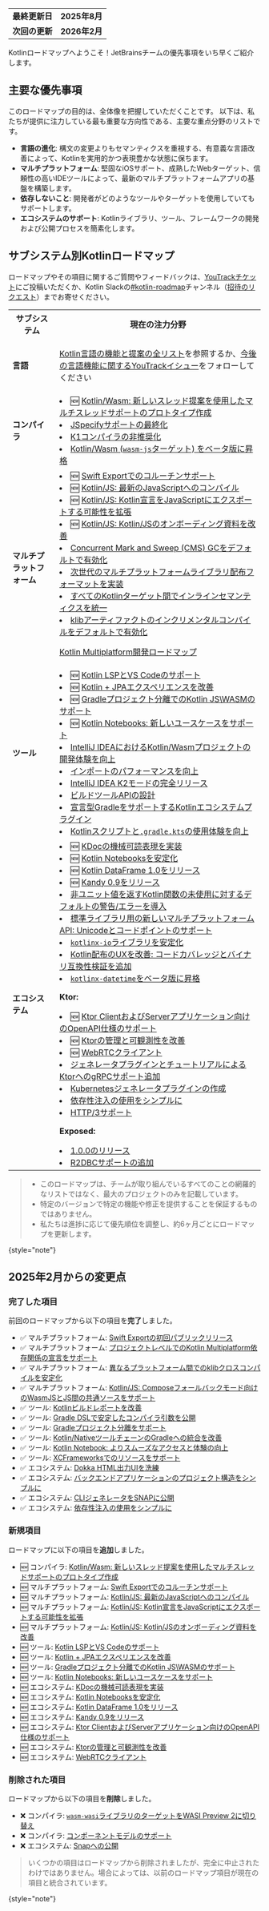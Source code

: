 [//]: # (title: Kotlinロードマップ)

<table>
    <tr>
        <td><strong>最終更新日</strong></td>
        <td><strong>2025年8月</strong></td>
    </tr>
    <tr>
        <td><strong>次回の更新</strong></td>
        <td><strong>2026年2月</strong></td>
    </tr>
</table>

Kotlinロードマップへようこそ！JetBrainsチームの優先事項をいち早くご紹介します。

## 主要な優先事項

このロードマップの目的は、全体像を把握していただくことです。
以下は、私たちが提供に注力している最も重要な方向性である、主要な重点分野のリストです。

*   **言語の進化**: 構文の変更よりもセマンティクスを重視する、有意義な言語改善によって、Kotlinを実用的かつ表現豊かな状態に保ちます。
*   **マルチプラットフォーム**: 堅固なiOSサポート、成熟したWebターゲット、信頼性の高いIDEツールによって、最新のマルチプラットフォームアプリの基盤を構築します。
*   **依存しないこと**: 開発者がどのようなツールやターゲットを使用していてもサポートします。
*   **エコシステムのサポート**: Kotlinライブラリ、ツール、フレームワークの開発および公開プロセスを簡素化します。

## サブシステム別Kotlinロードマップ

<!-- To view the biggest projects we're working on, see the [Roadmap details](#roadmap-details) table. -->

ロードマップやその項目に関するご質問やフィードバックは、[YouTrackチケット](https://youtrack.jetbrains.com/issues?q=project:%20KT,%20KTIJ%20tag:%20%7BRoadmap%20Item%7D%20%23Unresolved%20)にご投稿いただくか、Kotlin Slackの[#kotlin-roadmap](https://kotlinlang.slack.com/archives/C01AAJSG3V4)チャンネル（[招待のリクエスト](https://surveys.jetbrains.com/s3/kotlin-slack-sign-up)）までお寄せください。

<!-- ### YouTrack board
Visit the [roadmap board in our issue tracker YouTrack](https://youtrack.jetbrains.com/agiles/153-1251/current) ![YouTrack](youtrack-logo.png){width=30}{type="joined"}
-->

<table>
    <tr>
        <th>サブシステム</th>
        <th>現在の注力分野</th>
    </tr>
    <tr id="language">
        <td><strong>言語</strong></td>
        <td>
            <p><a href="kotlin-language-features-and-proposals.md">Kotlin言語の機能と提案の全リスト</a>を参照するか、<a href="https://youtrack.jetbrains.com/issue/KT-54620">今後の言語機能に関するYouTrackイシュー</a>をフォローしてください</p>
        </td>
    </tr>
    <tr id="compiler">
        <td><strong>コンパイラ</strong></td>
        <td>
            <list>
                <li>🆕 <a href="https://youtrack.jetbrains.com/issue/KT-80304">Kotlin/Wasm: 新しいスレッド提案を使用したマルチスレッドサポートのプロトタイプ作成</a></li>
                <li><a href="https://youtrack.jetbrains.com/issue/KT-75371">JSpecifyサポートの最終化</a></li>
                <li><a href="https://youtrack.jetbrains.com/issue/KT-75372">K1コンパイラの非推奨化</a></li>
                <li><a href="https://youtrack.jetbrains.com/issue/KT-75370">Kotlin/Wasm (<code>wasm-js</code>ターゲット) をベータ版に昇格</a></li>
            </list>
        </td>
    </tr>
    <tr id="multiplatform">
        <td><strong>マルチプラットフォーム</strong></td>
        <td>
            <list>
                <li>🆕 <a href="https://youtrack.jetbrains.com/issue/KT-80305">Swift Exportでのコルーチンサポート</a></li>
                <li>🆕 <a href="https://youtrack.jetbrains.com/issue/KT-80308">Kotlin/JS: 最新のJavaScriptへのコンパイル</a></li> 
                <li>🆕 <a href="https://youtrack.jetbrains.com/issue/KT-80310">Kotlin/JS: Kotlin宣言をJavaScriptにエクスポートする可能性を拡張</a></li>
                <li>🆕 <a href="https://youtrack.jetbrains.com/issue/KT-80307">Kotlin/JS: Kotlin/JSのオンボーディング資料を改善</a></li> 
                <li><a href="https://youtrack.jetbrains.com/issue/KT-71278">Concurrent Mark and Sweep (CMS) GCをデフォルトで有効化</a></li>
                <li><a href="https://youtrack.jetbrains.com/issue/KT-68323">次世代のマルチプラットフォームライブラリ配布フォーマットを実装</a></li>
                <li><a href="https://youtrack.jetbrains.com/issue/KT-64570" target="_blank">すべてのKotlinターゲット間でインラインセマンティクスを統一</a></li>
                <li><a href="https://youtrack.jetbrains.com/issue/KT-71279" target="_blank">klibアーティファクトのインクリメンタルコンパイルをデフォルトで有効化</a></li>
            </list>
            <tip><p><a href="https://jb.gg/kmp-roadmap-2025" target="_blank">Kotlin Multiplatform開発ロードマップ</a></p></tip>
         </td>
    </tr>
    <tr id="tooling">
        <td><strong>ツール</strong></td>
        <td>
            <list>
                <li>🆕 <a href="https://youtrack.jetbrains.com/issue/KT-80322" target="_blank">Kotlin LSPとVS Codeのサポート</a></li>
                <li>🆕 <a href="https://youtrack.jetbrains.com/issue/KTIJ-35208" target="_blank">Kotlin + JPAエクスペリエンスを改善</a></li>
                <li>🆕 <a href="https://youtrack.jetbrains.com/issue/KT-80311" target="_blank">Gradleプロジェクト分離でのKotlin JS\WASMのサポート</a></li>
                <li>🆕 <a href="https://youtrack.jetbrains.com/issue/KTNB-1133" target="_blank">Kotlin Notebooks: 新しいユースケースをサポート</a></li>
                <li><a href="https://youtrack.jetbrains.com/issue/KT-75374" target="_blank">IntelliJ IDEAにおけるKotlin/Wasmプロジェクトの開発体験を向上</a></li>
                <li><a href="https://youtrack.jetbrains.com/issue/KT-75376" target="_blank">インポートのパフォーマンスを向上</a></li>
                <li><a href="https://youtrack.jetbrains.com/issue/KTIJ-31316" target="_blank">IntelliJ IDEA K2モードの完全リリース</a></li>
                <li><a href="https://youtrack.jetbrains.com/issue/KT-76255" target="_blank">ビルドツールAPIの設計</a></li>
                <li><a href="https://youtrack.jetbrains.com/issue/KT-71292" target="_blank">宣言型GradleをサポートするKotlinエコシステムプラグイン</a></li>
                <li><a href="https://youtrack.jetbrains.com/issue/KT-49511" target="_blank">Kotlinスクリプトと<code>.gradle.kts</code>の使用体験を向上</a></li>
            </list>
         </td>
    </tr>
    <tr id="ecosystem">
        <td><strong>エコシステム</strong></td>
        <td>
            <list>
                <li>🆕 <a href="https://youtrack.jetbrains.com/issue/KT-80323">KDocの機械可読表現を実装</a></li>
                <li>🆕 <a href="https://youtrack.jetbrains.com/issue/KT-80324">Kotlin Notebooksを安定化</a></li>
                <li>🆕 <a href="https://youtrack.jetbrains.com/issue/KT-80327">Kotlin DataFrame 1.0をリリース</a></li>
                <li>🆕 <a href="https://youtrack.jetbrains.com/issue/KT-80328">Kandy 0.9をリリース</a></li>
                <li><a href="https://youtrack.jetbrains.com/issue/KT-12719" target="_blank">非ユニット値を返すKotlin関数の未使用に対するデフォルトの警告/エラーを導入</a></li>
                <li><a href="https://youtrack.jetbrains.com/issue/KT-71298" target="_blank">標準ライブラリ用の新しいマルチプラットフォームAPI: Unicodeとコードポイントのサポート</a></li>
                <li><a href="https://youtrack.jetbrains.com/issue/KT-71300" target="_blank"><code>kotlinx-io</code>ライブラリを安定化</a></li>
                <li><a href="https://youtrack.jetbrains.com/issue/KT-71297" target="_blank">Kotlin配布のUXを改善: コードカバレッジとバイナリ互換性検証を追加</a></li>
                <li><a href="https://youtrack.jetbrains.com/issue/KT-64578" target="_blank"><code>kotlinx-datetime</code>をベータ版に昇格</a></li>
            </list>
            <p><b>Ktor:</b></p>
            <list>
                <li>🆕 <a href="https://youtrack.jetbrains.com/issue/KTOR-8316">Ktor ClientおよびServerアプリケーション向けのOpenAPI仕様のサポート</a></li>
                <li>🆕 <a href="https://youtrack.jetbrains.com/issue/KTOR-6622">Ktorの管理と可観測性を改善</a></li>
                <li>🆕 <a href="https://youtrack.jetbrains.com/issue/KTOR-7958">WebRTCクライアント</a></li>
                <li><a href="https://youtrack.jetbrains.com/issue/KTOR-1501">ジェネレータプラグインとチュートリアルによるKtorへのgRPCサポート追加</a></li>
                <li><a href="https://youtrack.jetbrains.com/issue/KTOR-6026">Kubernetesジェネレータプラグインの作成</a></li>
                <li><a href="https://youtrack.jetbrains.com/issue/KTOR-6621">依存性注入の使用をシンプルに</a></li>
                <li><a href="https://youtrack.jetbrains.com/issue/KTOR-7938">HTTP/3サポート</a></li>
            </list>
            <p><b>Exposed:</b></p>
            <list>
                <li><a href="https://youtrack.jetbrains.com/issue/EXPOSED-444">1.0.0のリリース</a></li>
                <li><a href="https://youtrack.jetbrains.com/issue/EXPOSED-74">R2DBCサポートの追加</a></li>
            </list>
         </td>
    </tr>
</table>

> * このロードマップは、チームが取り組んでいるすべてのことの網羅的なリストではなく、最大のプロジェクトのみを記載しています。
> * 特定のバージョンで特定の機能や修正を提供することを保証するものではありません。
> * 私たちは進捗に応じて優先順位を調整し、約6ヶ月ごとにロードマップを更新します。
> 
{style="note"}

## 2025年2月からの変更点

### 完了した項目

前回のロードマップから以下の項目を**完了**しました。

*   ✅ マルチプラットフォーム: [Swift Exportの初回パブリックリリース](https://youtrack.jetbrains.com/issue/KT-64572)
*   ✅ マルチプラットフォーム: [プロジェクトレベルでのKotlin Multiplatform依存関係の宣言をサポート](https://youtrack.jetbrains.com/issue/KT-71289)
*   ✅ マルチプラットフォーム: [異なるプラットフォーム間でのklibクロスコンパイルを安定化](https://youtrack.jetbrains.com/issue/KT-71290)
*   ✅ マルチプラットフォーム: [Kotlin/JS: Composeフォールバックモード向けのWasmJSとJS間の共通ソースをサポート](https://youtrack.jetbrains.com/issue/KT-79394)
*   ✅ ツール: [Kotlinビルドレポートを改善](https://youtrack.jetbrains.com/issue/KT-60279)
*   ✅ ツール: [Gradle DSLで安定したコンパイラ引数を公開](https://youtrack.jetbrains.com/issue/KT-55515)
*   ✅ ツール: [Gradleプロジェクト分離をサポート](https://youtrack.jetbrains.com/issue/KT-54105)
*   ✅ ツール: [Kotlin/NativeツールチェーンのGradleへの統合を改善](https://youtrack.jetbrains.com/issue/KT-64577)
*   ✅ ツール: [Kotlin Notebook: よりスムーズなアクセスと体験の向上](https://youtrack.jetbrains.com/issue/KTNB-898)
*   ✅ ツール: [XCFrameworksでのリソースをサポート](https://youtrack.jetbrains.com/issue/KT-75377)
*   ✅ エコシステム: [Dokka HTML出力UIを洗練](https://youtrack.jetbrains.com/issue/KT-71295)
*   ✅ エコシステム: [バックエンドアプリケーションのプロジェクト構造をシンプルに](https://youtrack.jetbrains.com/issue/KTOR-7158)
*   ✅ エコシステム: [CLIジェネレータをSNAPに公開](https://youtrack.jetbrains.com/issue/KTOR-3937)
*   ✅ エコシステム: [依存性注入の使用をシンプルに](https://youtrack.jetbrains.com/issue/KTOR-6621)

### 新規項目

ロードマップに以下の項目を**追加**しました。

*   🆕 コンパイラ: [Kotlin/Wasm: 新しいスレッド提案を使用したマルチスレッドサポートのプロトタイプ作成](https://youtrack.jetbrains.com/issue/KT-80304)
*   🆕 マルチプラットフォーム: [Swift Exportでのコルーチンサポート](https://youtrack.jetbrains.com/issue/KT-80305)
*   🆕 マルチプラットフォーム: [Kotlin/JS: 最新のJavaScriptへのコンパイル](https://youtrack.jetbrains.com/issue/KT-80308)
*   🆕 マルチプラットフォーム: [Kotlin/JS: Kotlin宣言をJavaScriptにエクスポートする可能性を拡張](https://youtrack.jetbrains.com/issue/KT-80310)
*   🆕 マルチプラットフォーム: [Kotlin/JS: Kotlin/JSのオンボーディング資料を改善](https://youtrack.jetbrains.com/issue/KT-80307)
*   🆕 ツール: [Kotlin LSPとVS Codeのサポート](https://youtrack.jetbrains.com/issue/KT-80322)
*   🆕 ツール: [Kotlin + JPAエクスペリエンスを改善](https://youtrack.jetbrains.com/issue/KTIJ-35208)
*   🆕 ツール: [Gradleプロジェクト分離でのKotlin JS\WASMのサポート](https://youtrack.jetbrains.com/issue/KT-80311)
*   🆕 ツール: [Kotlin Notebooks: 新しいユースケースをサポート](https://youtrack.jetbrains.com/issue/KTNB-1133)
*   🆕 エコシステム: [KDocの機械可読表現を実装](https://youtrack.jetbrains.com/issue/KT-80323)
*   🆕 エコシステム: [Kotlin Notebooksを安定化](https://youtrack.jetbrains.com/issue/KT-80324)
*   🆕 エコシステム: [Kotlin DataFrame 1.0をリリース](https://youtrack.jetbrains.com/issue/KT-80327)
*   🆕 エコシステム: [Kandy 0.9をリリース](https://youtrack.jetbrains.com/issue/KT-80328)
*   🆕 エコシステム: [Ktor ClientおよびServerアプリケーション向けのOpenAPI仕様のサポート](https://youtrack.jetbrains.com/issue/KTOR-8316)
*   🆕 エコシステム: [Ktorの管理と可観測性を改善](https://youtrack.jetbrains.com/issue/KTOR-6622)
*   🆕 エコシステム: [WebRTCクライアント](https://youtrack.jetbrains.com/issue/KTOR-7958)

### 削除された項目

ロードマップから以下の項目を**削除**しました。

*   ❌ コンパイラ: [`wasm-wasi`ライブラリのターゲットをWASI Preview 2に切り替え](https://youtrack.jetbrains.com/issue/KT-64568)
*   ❌ コンパイラ: [コンポーネントモデルのサポート](https://youtrack.jetbrains.com/issue/KT-64569)
*   ❌ エコシステム: [Snapへの公開](https://youtrack.jetbrains.com/issue/KTOR-3937)

> いくつかの項目はロードマップから削除されましたが、完全に中止されたわけではありません。場合によっては、以前のロードマップ項目が現在の項目と統合されています。
>
{style="note"}